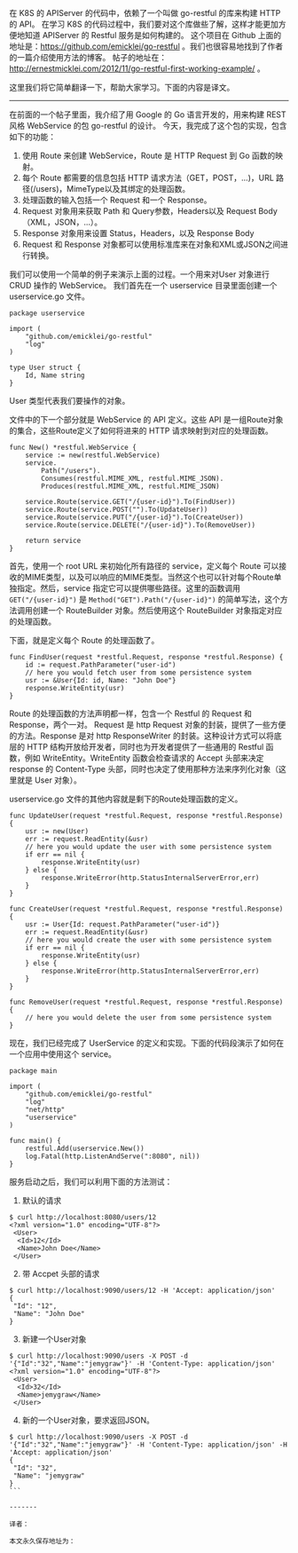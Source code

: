 在 K8S 的 APIServer 的代码中，依赖了一个叫做 go-restful 的库来构建 HTTP 的 API。
在学习 K8S 的代码过程中，我们要对这个库做些了解，这样才能更加方便地知道 APIServer 的 Restful 服务是如何构建的。
这个项目在 Github 上面的地址是：https://github.com/emicklei/go-restful 。我们也很容易地找到了作者的一篇介绍使用方法的博客。
帖子的地址在：http://ernestmicklei.com/2012/11/go-restful-first-working-example/ 。

这里我们将它简单翻译一下，帮助大家学习。下面的内容是译文。

-------

在前面的一个帖子里面，我介绍了用 Google 的 Go 语言开发的，用来构建 REST 风格 WebService 的包 go-restful 的设计。
今天，我完成了这个包的实现，包含如下的功能：

1. 使用 Route 来创建 WebService，Route 是 HTTP Request 到 Go 函数的映射。
2. 每个 Route 都需要的信息包括 HTTP 请求方法（GET，POST，...)，URL 路径(/users)，MimeType以及其绑定的处理函数。
3. 处理函数的输入包括一个 Request 和一个 Response。
4. Request 对象用来获取 Path 和 Query参数，Headers以及 Request Body（XML，JSON，...）。
5. Response 对象用来设置 Status，Headers，以及 Response Body
6. Request 和 Response 对象都可以使用标准库来在对象和XML或JSON之间进行转换。

我们可以使用一个简单的例子来演示上面的过程。一个用来对User 对象进行 CRUD 操作的 WebService。
我们首先在一个 userservice 目录里面创建一个 userservice.go 文件。

```
package userservice

import (
    "github.com/emicklei/go-restful"
    "log"
)

type User struct {
    Id, Name string
}
```

User 类型代表我们要操作的对象。

文件中的下一个部分就是 WebService 的 API 定义。这些 API 是一组Route对象的集合，这些Route定义了如何将进来的 HTTP 请求映射到对应的处理函数。

```
func New() *restful.WebService {
    service := new(restful.WebService)
    service.
        Path("/users").
        Consumes(restful.MIME_XML, restful.MIME_JSON).
        Produces(restful.MIME_XML, restful.MIME_JSON)
        
    service.Route(service.GET("/{user-id}").To(FindUser))
    service.Route(service.POST("").To(UpdateUser))
    service.Route(service.PUT("/{user-id}").To(CreateUser))
    service.Route(service.DELETE("/{user-id}").To(RemoveUser))
        
    return service
}
```

首先，使用一个 root URL 来初始化所有路径的 service，定义每个 Route 可以接收的MIME类型，以及可以响应的MIME类型。当然这个也可以针对每个Route单独指定。然后，service 指定它可以提供哪些路径。这里的函数调用 `GET("/{user-id}")` 是 `Method("GET").Path("/{user-id}")` 的简单写法，这个方法调用创建一个 RouteBuilder 对象。然后使用这个 RouteBuilder 对象指定对应的处理函数。

下面，就是定义每个 Route 的处理函数了。

```
func FindUser(request *restful.Request, response *restful.Response) {
    id := request.PathParameter("user-id")
    // here you would fetch user from some persistence system
    usr := &User{Id: id, Name: "John Doe"}
    response.WriteEntity(usr)
}
```

Route 的处理函数的方法声明都一样，包含一个 Restful 的 Request 和 Response，两个一对。 Request 是 http Request 对象的封装，提供了一些方便的方法。Response 是对 http ResponseWriter 的封装。这种设计方式可以将底层的 HTTP 结构开放给开发者，同时也为开发者提供了一些通用的 Restful 函数，例如 WriteEntity。WriteEntity 函数会检查请求的 Accept 头部来决定 response 的 Content-Type 头部，同时也决定了使用那种方法来序列化对象（这里就是 User 对象）。

userservice.go 文件的其他内容就是剩下的Route处理函数的定义。

```
func UpdateUser(request *restful.Request, response *restful.Response) {
    usr := new(User)
    err := request.ReadEntity(&usr)
    // here you would update the user with some persistence system
    if err == nil {
        response.WriteEntity(usr)
    } else {
        response.WriteError(http.StatusInternalServerError,err)
    }
}

func CreateUser(request *restful.Request, response *restful.Response) {
    usr := User{Id: request.PathParameter("user-id")}
    err := request.ReadEntity(&usr)
    // here you would create the user with some persistence system
    if err == nil {
        response.WriteEntity(usr)
    } else {
        response.WriteError(http.StatusInternalServerError,err)
    }
}

func RemoveUser(request *restful.Request, response *restful.Response) {
    // here you would delete the user from some persistence system
}
```

现在，我们已经完成了 UserService 的定义和实现。下面的代码段演示了如何在一个应用中使用这个 service。

```
package main

import (
    "github.com/emicklei/go-restful"
    "log"
    "net/http"
    "userservice"
)

func main() {
    restful.Add(userservice.New())
    log.Fatal(http.ListenAndServe(":8080", nil))
}
```

服务启动之后，我们可以利用下面的方法测试：

1. 默认的请求

```
$ curl http://localhost:8080/users/12
<?xml version="1.0" encoding="UTF-8"?>
 <User>
  <Id>12</Id>
  <Name>John Doe</Name>
 </User>
```

2. 带 Accpet 头部的请求

```
$ curl http://localhost:9090/users/12 -H 'Accept: application/json'
{
 "Id": "12",
 "Name": "John Doe"
}
```

3. 新建一个User对象

```
$ curl http://localhost:9090/users -X POST -d '{"Id":"32","Name":"jemygraw"}' -H 'Content-Type: application/json'
<?xml version="1.0" encoding="UTF-8"?>
 <User>
  <Id>32</Id>
  <Name>jemygraw</Name>
 </User>
```

4. 新的一个User对象，要求返回JSON。

````
$ curl http://localhost:9090/users -X POST -d '{"Id":"32","Name":"jemygraw"}' -H 'Content-Type: application/json' -H 'Accept: application/json'
{
 "Id": "32",
 "Name": "jemygraw"
}
```

-------

译者：

本文永久保存地址为：

